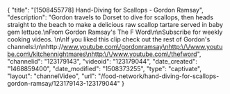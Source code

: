 {
    "title": "[1508455778] Hand-Diving for Scallops - Gordon Ramsay",
    "description": "Gordon travels to Dorset to dive for scallops, then heads straight to the beach to make a delicious raw scallop tartare served in baby gem lettuce.\nFrom Gordon Ramsay's The F Word\n\nSubscribe for weekly cooking videos. \n\nIf you liked this clip check out the rest of Gordon's channels:\n\nhttp:\/\/www.youtube.com\/gordonramsay\nhttp:\/\/www.youtube.com\/kitchennightmares\nhttp:\/\/www.youtube.com\/thefword",
    "channelid": "123179143",
    "videoid": "123179044",
    "date_created": "1468859400",
    "date_modified": "1508373255",
    "type": "captivate",
    "layout": "channelVideo",
    "url": "\/food-network\/hand-diving-for-scallops-gordon-ramsay\/123179143-123179044"
}